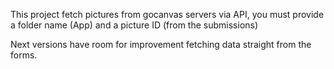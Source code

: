 This project fetch pictures from gocanvas servers via API, you must provide a folder name (App) and a picture ID (from the submissions)

Next versions have room for improvement fetching data straight from the forms.
